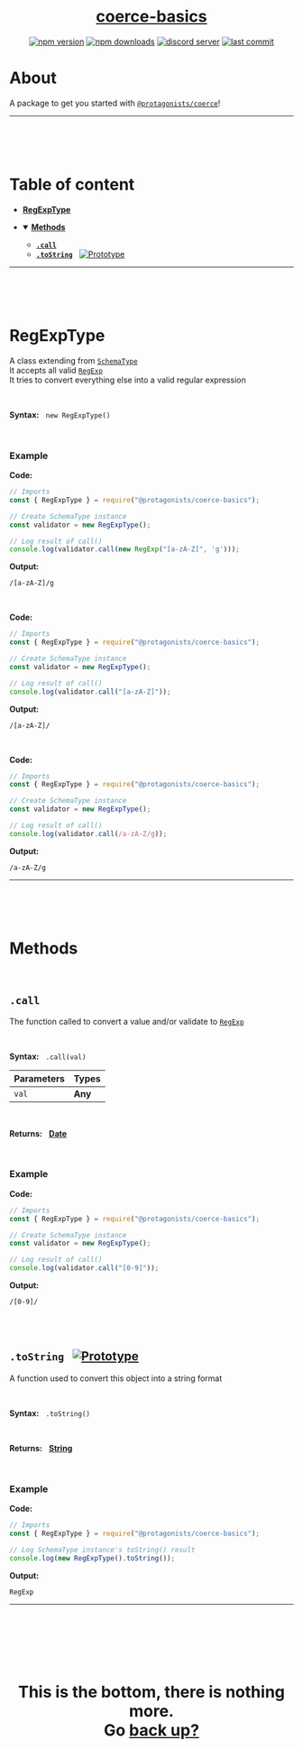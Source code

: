 <div id="top" align="center">

<h1><a href="https://github.com/ThePywon/coerce">coerce-basics</a></h1>
 
[![npm version](https://img.shields.io/npm/v/@protagonists/coerce-basics)](https://npmjs.com/package/@protagonists/coerce-basics)
[![npm downloads](https://img.shields.io/npm/dt/@protagonists/coerce-basics)](https://npmjs.com/package/@protagonists/coerce-basics)
[![discord server](https://img.shields.io/discord/937758194736955443?logo=discord&logoColor=white)](https://discord.gg/cwhj3EgqGP)
[![last commit](https://img.shields.io/github/last-commit/ThePywon/coerce-basics)](https://github.com/ThePywon/coerce-basics)
 
</div>


# About

A package to get you started with [`@protagonists/coerce`](https://www.npmjs.com/package/@protagonists/coerce)!

---

<br/><br/><br/>

# Table of content

* [**RegExpType**](#regexptype)

* <details open><summary><a href="#methods"><b>Methods</b></a></summary>
  <p>

  * [**`.call`**](#call)
  * [**`.toString`**](#tostring) &nbsp; [![Prototype](https://shields.io/badge/-Prototype-orange)](https://javascript.info/prototype-inheritance)
    
  </p>
</details>

---

<br/><br/><br/>



# RegExpType

A class extending from [`SchemaType`](https://github.com/ThePywon/coerce/blob/main/documentation/SchemaType.md)  
It accepts all valid [`RegExp`](https://javascript.info/regular-expressions)  
It tries to convert everything else into a valid regular expression

<br/>

**Syntax:** &nbsp; `new RegExpType()`

<br/>

### **Example**

**Code:**

```js
// Imports
const { RegExpType } = require("@protagonists/coerce-basics");

// Create SchemaType instance
const validator = new RegExpType();

// Log result of call()
console.log(validator.call(new RegExp("[a-zA-Z]", 'g')));
```

**Output:**

```
/[a-zA-Z]/g
```

<br/>

**Code:**

```js
// Imports
const { RegExpType } = require("@protagonists/coerce-basics");

// Create SchemaType instance
const validator = new RegExpType();

// Log result of call()
console.log(validator.call("[a-zA-Z]"));
```

**Output:**

```
/[a-zA-Z]/
```

<br/>

**Code:**

```js
// Imports
const { RegExpType } = require("@protagonists/coerce-basics");

// Create SchemaType instance
const validator = new RegExpType();

// Log result of call()
console.log(validator.call(/a-zA-Z/g));
```

**Output:**

```
/a-zA-Z/g
```

---

<br/><br/><br/>

# Methods

<br/>

## `.call`

The function called to convert a value and/or validate to [`RegExp`](https://javascript.info/regular-expressions)

<br/>

**Syntax:** &nbsp; `.call(val)`

|**Parameters**|**Types**|
|-|-|
|`val`|**Any**|

<br/>

**Returns:** &nbsp; [**Date**](https://javascript.info/date)

<br/>

### **Example**

**Code:**

```js
// Imports
const { RegExpType } = require("@protagonists/coerce-basics");

// Create SchemaType instance
const validator = new RegExpType();

// Log result of call()
console.log(validator.call("[0-9]"));
```

**Output:**

```
/[0-9]/
```

<br/><br/>

<a id="tostring"></a>

## `.toString` &nbsp; [![Prototype](https://shields.io/badge/-Prototype-orange)](https://javascript.info/prototype-inheritance)

A function used to convert this object into a string format

<br/>

**Syntax:** &nbsp; `.toString()`

<br/>

**Returns:** &nbsp; [**String**](https://javascript.info/string)

<br/>

### **Example**

**Code:**

```js
// Imports
const { RegExpType } = require("@protagonists/coerce-basics");

// Log SchemaType instance's toString() result
console.log(new RegExpType().toString());
```

**Output:**

```
RegExp
```

---

<br/><br/><br/><br/><br/>

<h1 align="center">This is the bottom, there is nothing more.<br/>
Go <a href="#top">back up?</a></h1>
